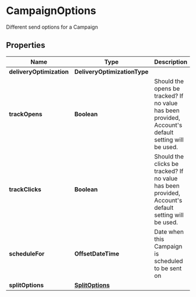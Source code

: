 

# CampaignOptions

Different send options for a Campaign

## Properties

Name | Type | Description | Notes
------------ | ------------- | ------------- | -------------
**deliveryOptimization** | **DeliveryOptimizationType** |  |  [optional]
**trackOpens** | **Boolean** | Should the opens be tracked? If no value has been provided, Account&#39;s default setting will be used. |  [optional]
**trackClicks** | **Boolean** | Should the clicks be tracked? If no value has been provided, Account&#39;s default setting will be used. |  [optional]
**scheduleFor** | **OffsetDateTime** | Date when this Campaign is scheduled to be sent on |  [optional]
**splitOptions** | [**SplitOptions**](SplitOptions.md) |  |  [optional]



